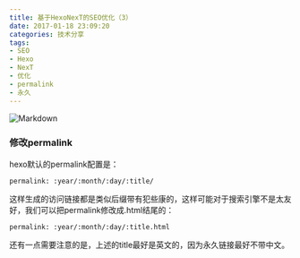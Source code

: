 ```yaml
---
title: 基于HexoNexT的SEO优化（3）
date: 2017-01-18 23:09:20
categories: 技术分享
tags:
- SEO
- Hexo
- NexT
- 优化
- permalink
- 永久
---
```


![Markdown](http://i1.piimg.com/1949/404cfb114e94fe65t.jpg)

### 修改permalink

hexo默认的permalink配置是：

```
permalink: :year/:month/:day/:title/
```

这样生成的访问链接都是类似后缀带有犯些康的，这样可能对于搜索引擎不是太友好，我们可以把permalink修改成.html结尾的：

```
permalink: :year/:month/:day/:title.html
```

还有一点需要注意的是，上述的title最好是英文的，因为永久链接最好不带中文。


